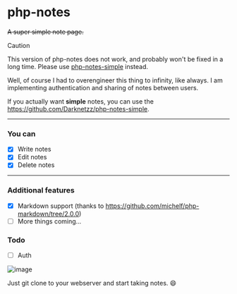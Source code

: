# php-notes
 ~~A super simple note page.~~

> [!CAUTION]
> This version of php-notes does not work, and probably won't be fixed in a long time.
> Please use [php-notes-simple](https://github.com/Darknetzz/php-notes/tree/php-notes-simple) instead.

Well, of course I had to overengineer this thing to infinity, like always.
I am implementing authentication and sharing of notes between users.

If you actually want **simple** notes, you can use the https://github.com/Darknetzz/php-notes-simple.

---

### You can
 - [X] Write notes
 - [X] Edit notes
 - [X] Delete notes 

---

### Additional features
 - [X] Markdown support (thanks to https://github.com/michelf/php-markdown/tree/2.0.0)
 - [ ] More things coming...

 ### Todo
 - [ ] Auth
 
![image](https://github.com/Darknetzz/php-notes/assets/42413477/162e649d-84e9-4054-b660-184ad7474d3d)

Just git clone to your webserver and start taking notes. 😄
